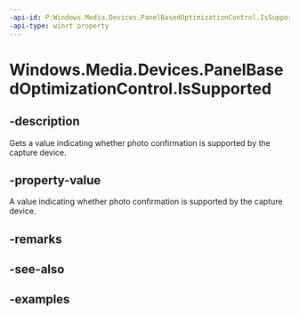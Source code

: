 ```yaml
---
-api-id: P:Windows.Media.Devices.PanelBasedOptimizationControl.IsSupported
-api-type: winrt property
---
```


<!-- Property syntax.
public bool IsSupported { get; }
-->

# Windows.Media.Devices.PanelBasedOptimizationControl.IsSupported

## -description

Gets a value indicating whether photo confirmation is supported by the capture device.

## -property-value

A value indicating whether photo confirmation is supported by the capture device.

## -remarks

## -see-also

## -examples

